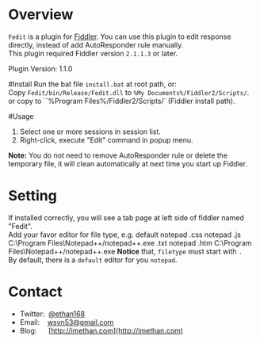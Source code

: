 # Overview
`Fedit` is a plugin for [Fiddler](http://www.fiddler2.com/). You can use this plugin to edit response directly, instead of add AutoResponder rule manually.  
This plugin required Fiddler version `2.1.1.3` or later.  

Plugin Version: 1.1.0

#Install
Run the bat file `install.bat` at root path, or:  
Copy `Fedit/bin/Release/Fedit.dll` to `%My Documents%/Fiddler2/Scripts/`.  
or copy to ``%Program Files%/Fiddler2/Scripts/` (Fiddler install path).

#Usage
1. Select one or more sessions in session list.
2. Right-click, execute "Edit" command in popup menu.  

**Note:** You do not need to remove AutoResponder rule or delete the temporary file, it will clean automatically at next time you start up Fiddler.

# Setting
If installed correctly, you will see a tab page at left side of fiddler named "Fedit".  
Add your favor editor for file type, e.g. 
    default notepad
    .css    notepad
    .js     C:\\Program Files\Notepad++/notepad++.exe
    .txt    notepad
    .htm    C:\\Program Files\Notepad++/notepad++.exe
**Notice** that, `filetype` must start with `.`  
By default, there is a `default` editor for you `notepad`.

# Contact
* Twitter:&nbsp; [@ethan168](https://twitter.com/ethan168)
* Email: &nbsp;&nbsp; [wsvn53@gmail.com](mailto:wsvn53@gmail.com)
* Blog: &nbsp;&nbsp;&nbsp;&nbsp; [http://imethan.com](http://imethan.com)
